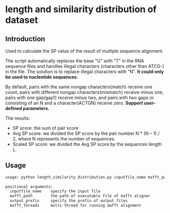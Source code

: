 # length and similarity distribution of dataset
## Introduction
Used to calculate the SP value of the result of multiple sequence alignment.

The script automatically replaces the base "U" with "T" in the RNA sequence files and handles illegal characters (characters other than ATCG-) in the file. The solution is to replace illegal characters with "N". **It could only be used to nucleotide sequences.**

By default, pairs with the same nongap characters(match) receive one count, pairs with different nongap characters(mismatch) receive minus one, pairs with one gap(gap1) receive minus two, and pairs with two gaps or consisting of an N and a character(ACTGN) receive zero. **Support user-defined parameters.**

The results:
- SP score: the sum of pair score
- Avg SP score: we divided the SP score by the pair number N * (N – 1) / 2, where N represents the number of sequences.
- Scaled SP score: we divided the Avg SP score by the sequences length L.
## Usage
```bash
usage: python length_similarity_distribution.py inputfile_name mafft_path output_prefix mafft_threads
 
positional arguments:
  inputfile_name    specify the input file
  mafft_path        the path of executable file of mafft aligner
  output_prefix     specify the prefix of output files
  mafft_threads     multi-thread for running mafft alignment
 
```


